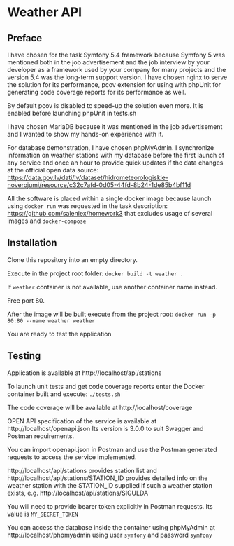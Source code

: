 # Weather API

## Preface

I have chosen for the task Symfony 5.4 framework because Symfony 5 was mentioned both in the job advertisement and the job interview by your developer as a framework used by your company for many projects and the version 5.4 was the long-term support version. I have chosen nginx to serve the solution for its performance, pcov extension for using with phpUnit for generating code coverage reports for its performance as well.

By default pcov is disabled to speed-up the solution even more. It is enabled before launching phpUnit in tests.sh

I have chosen MariaDB because it was mentioned in the job advertisement and I wanted to show my hands-on experience with it.

For database demonstration, I have chosen phpMyAdmin. I synchronize information on weather stations with my database before the first launch of any service and once an hour to provide quick updates if the data changes at the official open data source: https://data.gov.lv/dati/lv/dataset/hidrometeorologiskie-noverojumi/resource/c32c7afd-0d05-44fd-8b24-1de85b4bf11d

All the software is placed within a single docker image because launch using `docker run` was requested in the task description: https://github.com/saleniex/homework3 that excludes usage of several images and `docker-compose`

## Installation

Clone this repository into an empty directory.

Execute in the project root folder:
`docker build -t weather .`

If `weather` container is not available, use another container name instead.

Free port 80.

After the image will be built execute from the project root:
`docker run -p 80:80 --name weather weather`

You are ready to test the application

## Testing

Application is available at http://localhost/api/stations

To launch unit tests and get code coverage reports enter the Docker container built and execute:
`./tests.sh`

The code coverage will be available at http://localhost/coverage

OPEN API specification of the service is available at http://localhost/openapi.json Its version is 3.0.0 to suit Swagger and Postman requirements.

You can import openapi.json in Postman and use the Postman generated requests to access the service implemented.

http://localhost/api/stations provides station list and
http://localhost/api/stations/STATION_ID provides detailed info on the weather station with the STATION_ID supplied if such a weather station exists, e.g. http://localhost/api/stations/SIGULDA

You will need to provide bearer token explicitly in Postman requests. Its value is `MY_SECRET_TOKEN`

You can access the database inside the container using phpMyAdmin at http://localhost/phpmyadmin using user `symfony` and password `symfony`